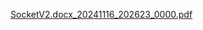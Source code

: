 [SocketV2.docx_20241116_202623_0000.pdf](https://github.com/user-attachments/files/17787722/SocketV2.docx_20241116_202623_0000.pdf)
